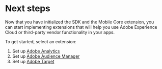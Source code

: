 # Next steps

Now that you have initialized the SDK and the Mobile Core extension, you can start implementing extensions that will help you use Adobe Experience Cloud or third-party vendor functionality in your apps.

To get started, select an extension:

1. Set up [Adobe Analytics](../using-mobile-extensions/adobe-analytics/)
2. Set up [Adobe Audience Manager](../using-mobile-extensions/adobe-audience-manager/)
3. Set up [Adobe Target](../using-mobile-extensions/adobe-target/)

